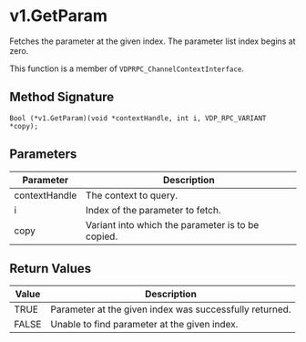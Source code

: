 # v1.GetParam

Fetches the parameter at the given index. The parameter list index begins at zero.

This function is a member of `VDPRPC_ChannelContextInterface`.

## Method Signature
```
Bool (*v1.GetParam)(void *contextHandle, int i, VDP_RPC_VARIANT *copy); 
```

## Parameters

| Parameter | Description |
| --------- | ----------- |
| contextHandle | The context to query. |
| i | Index of the parameter to fetch. |
| copy | Variant into which the parameter is to be copied. |

## Return Values

| Value | Description |
| ----- | ----------- |
| TRUE | Parameter at the given index was successfully returned. |
| FALSE | Unable to find parameter at the given index. |


